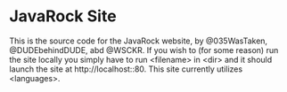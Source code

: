 # JavaRock Site
This is the source code for the JavaRock website, by @035WasTaken, @DUDEbehindDUDE, abd @WSCKR. If you wish to (for some reason) run the site locally you simply have to run \<filename> in \<dir> and it should launch the site at http://localhost::80. This site currently utilizes \<languages>.
